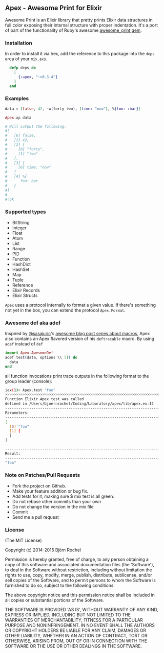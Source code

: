 ## Apex - Awesome Print for Elixir ##
Awesome Print is an Elixir library that pretty prints Elixir data structures in full color
exposing their internal structure with proper indentation. It's a port of part of the functionality
of Ruby's awesome [awesome_print gem](https://github.com/michaeldv/awesome_print).

### Installation ###
In order to install it via hex, add the reference to this package into the `deps` area of your `mix.exs`.

```elixir
  defp deps do
    [
      {:apex, "~>0.3.4"}
    ]
  end
```

### Examples ###

```elixir
data = [false, 42, ~w(forty two), [time: "now"], %{foo: :bar}]

Apex.ap data

# Will output the following:
#[
#   [0] false,
#   [1] 42,
#   [2] [
#     [0] "forty",
#     [1] "two"
#   ],
#   [3] [
#     [0] time: "now"
#   ]
#   [4] %{
#      foo: bar
#   }
#]
#
#:ok
```

### Supported types

* BitString
* Integer
* Float
* Atom
* List
* Range
* PID
* Function
* HashDict
* HashSet
* Map
* Tuple
* Reference
* Elixir Records
* Elixir Structs

`Apex` uses a protocol internally to format a given value. If there's something not yet in the box, you can extend the protocol `Apex.Format`.

### Awesome def aka adef
Inspired by [@sasajuric](https://github.com/sasa1977)'s [awesome blog post series about macros](http://www.theerlangelist.com/search/label/metaprogramming), Apex also contains an Apex flavored version of his `deftracable` macro. By using `adef` instead of `def` 

```elixir
import Apex.AwesomeDef
adef test(data, options \\ []) do
  data
end
```

all function invocations print trace outputs in the following format to the group leader (console):

```bash
iex(1)> Apex.test "foo"
>>>>>>>>>>>>>>>>>>>>>>>>>>>>>>>>>>>>>>>>>>>>>>>>>>>>>>>>>>>>>>>>>>>>>>>>>>>>>>>>>>>>>>>>>>>>>>>>>>>>
Function Elixir.Apex.test was called
defined in /Users/bjoernrochel/Coding/Laboratory/apex/lib/apex.ex:12
----------------------------------------------------------------------------------------------------
Parameters:
----------------------------------------------------------------------------------------------------
[
  [0] "foo"
  [1] [
  ]
]

----------------------------------------------------------------------------------------------------
Result:
----------------------------------------------------------------------------------------------------
"foo"
```

### Note on Patches/Pull Requests ###
* Fork the project on Github.
* Make your feature addition or bug fix.
* Add tests for it, making sure $ mix test is all green.
* Do not rebase other commits than your own
* Do not change the version in the mix file
* Commit 
* Send me a pull request

### License ###
(The MIT License)

Copyright (c) 2014-2015 Björn Rochel

Permission is hereby granted, free of charge, to any person obtaining
a copy of this software and associated documentation files (the
'Software'), to deal in the Software without restriction, including
without limitation the rights to use, copy, modify, merge, publish,
distribute, sublicense, and/or sell copies of the Software, and to
permit persons to whom the Software is furnished to do so, subject to
the following conditions:

The above copyright notice and this permission notice shall be
included in all copies or substantial portions of the Software.

THE SOFTWARE IS PROVIDED 'AS IS', WITHOUT WARRANTY OF ANY KIND,
EXPRESS OR IMPLIED, INCLUDING BUT NOT LIMITED TO THE WARRANTIES OF
MERCHANTABILITY, FITNESS FOR A PARTICULAR PURPOSE AND NONINFRINGEMENT.
IN NO EVENT SHALL THE AUTHORS OR COPYRIGHT HOLDERS BE LIABLE FOR ANY
CLAIM, DAMAGES OR OTHER LIABILITY, WHETHER IN AN ACTION OF CONTRACT,
TORT OR OTHERWISE, ARISING FROM, OUT OF OR IN CONNECTION WITH THE
SOFTWARE OR THE USE OR OTHER DEALINGS IN THE SOFTWARE.
